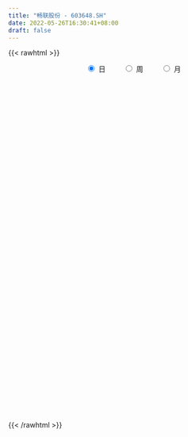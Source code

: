 ```yaml
---
title: "畅联股份 - 603648.SH"
date: 2022-05-26T16:30:41+08:00
draft: false
---
```

{{< rawhtml >}}
    <div style="text-align: center">
        <label style="padding: 1rem;"><input style="margin-right: .5rem" type="radio" name="period" value="D" checked onclick="period_change(this)">日</label>
        <label style="padding: 1rem;"><input style="margin-right: .5rem" type="radio" name="period" value="W" onclick="period_change(this)">周</label>
        <label style="padding: 1rem;"><input style="margin-right: .5rem" type="radio" name="period" value="M" onclick="period_change(this)">月</label>
    </div>
    <div id="chart" style="height: 700px;"></div> 
    <script type="text/javascript">
        const D_v = [41142.83,15156.0,9173.0,14280.57,10499.0,12814.0,11659.57,14118.0,15008.86,11068.0,13693.95,20484.57,12183.0,207714.36,124703.9,34210.63,83164.57,60822.52,31512.0,23241.5,19282.0,19075.0,10638.0,12236.0,14248.99,20565.0,16386.0,15881.0,12198.0,8929.0,14625.5,14220.0,12480.5,22427.0,9251.0,6845.0,8419.0,24064.57,11752.09,14188.37,28642.0,17165.0,15057.53,85288.15,36977.3,13319.0,18299.0,12962.15,15214.0,21242.0,19644.0,15032.0,11786.12,8428.0,12799.47,18832.03,7615.0,8549.0,10272.0,10710.12,15353.0,11458.0,9634.0,14934.0,10239.5,10790.0,11007.5,6346.0,12074.0,12303.0,13593.34,18298.77,12179.57,13545.0,16951.16,14382.0,22929.48,23068.0,20660.37,17408.0,25912.37,19846.0,21369.87,19962.09,19430.0,20743.0,10424.0,20599.47,16208.0,17517.0,21756.0,15537.0,31325.0,11829.0,16262.0,10513.0,69479.0,18557.0,14804.0,10996.0,18472.0,24384.0,15999.0,17629.0,10169.0,9139.0,18979.0,10323.0,8523.0,11802.0,9819.0,21532.1,12596.1,11019.0,7739.0,9391.1,10023.0,10837.1,8386.0,10205.0,23599.0,16997.0,29322.0,18373.0,25415.0,22773.0,28129.0,18294.0,22803.0,14933.0,17396.0,17326.0,20955.0,20526.0,22144.0,20248.0,58923.1,25789.0,20585.0,14823.0,33165.0,17886.0,30847.98,57156.99,36138.98,37159.1,25656.12,55519.0,67125.19,47927.75,33551.0,25955.75,22069.0,18396.19,30976.19,21116.0,15343.0,28361.0,29162.0,20168.0,21101.96,17616.0,31634.19,26257.19,41181.35,32752.7,27873.54,27714.0,26522.0,29355.69,25886.0,29592.0,43778.73,32232.0,25056.0,23566.0,24807.0,28376.0,30702.0,33277.0,23602.0,35670.0,26109.0,135527.2,72466.0,32659.0,47539.0,45062.0,35819.74,61715.0,31773.0,20932.0,20460.0,31493.0,135069.0,61578.0,43933.0,48160.0,56432.0,40088.19,42906.0,40210.0,76788.19,42677.0,35491.0,29842.0,36345.0,44903.0,142245.74,89752.99,60358.0,30829.0,57064.0,26400.74,34814.8,30499.19,133484.19,64068.0,48017.0,67310.35,570838.77,108927.15,766079.52,853076.3100000001,979544.33,342051.84,874819.79,452578.08,164355.26,92039.0,542243.26,466997.83,524354.09,402285.96,427564.03,424601.96,414525.03,374539.0,486863.22,393935.0,399524.83,329552.19,233077.83,256323.09,214339.96,318266.18,253275.0,285131.0,205247.0,130509.0]
const D_histogram = [0.0,0.0,-0.0006190313,-0.0065891211,-0.0130899,-0.0089461927,-0.0051879564,0.0000133431,0.0052210226,0.0051572645,0.000536615,0.0057771465,0.0038088242,0.0466902519,0.0454734874,0.0390280259,0.0420306008,0.0394762985,0.0278670252,0.014248018,-0.00368891,-0.02152006,-0.0276946278,-0.0286651619,-0.0275149057,-0.0200360426,-0.0189180019,-0.0205578487,-0.016307655,-0.0154117306,-0.0197443387,-0.0252184899,-0.0279430125,-0.0374678657,-0.035073292,-0.0314948084,-0.0260456354,-0.0215200996,-0.0146409853,-0.0109790666,0.0042202337,0.0133745785,0.0194677558,0.0214149914,0.0087554227,0.0000606255,-0.0056870906,-0.0074098906,-0.0121123233,-0.0252686151,-0.0404874664,-0.0517375035,-0.0466969143,-0.0397083239,-0.0255396284,-0.0181552325,-0.0104867757,-0.0092661161,-0.0114915037,-0.0029704244,0.0092937069,0.0162198794,0.022591156,0.0320582119,0.0358763533,0.0314047054,0.0308344845,0.02820198,0.0275414815,0.0293652031,0.0306689243,0.0359757117,0.0351350607,0.035510716,0.0288899802,0.0277379154,0.0300106805,0.0336043434,0.0326555296,0.032663949,0.0383028676,0.0419825596,0.0415929574,0.0360257187,0.0344429148,0.0200457089,0.0130037838,0.0032533978,-0.0038618231,-0.0051145203,-0.0032535522,-0.0078274349,-0.0321313626,-0.0463945853,-0.0611691639,-0.0651394996,-0.041559695,-0.0267422545,-0.0245144641,-0.0238567672,-0.016505158,-0.0104111122,-0.0028483072,0.0046069482,0.0058498867,0.0056732821,-0.0081602701,-0.0176845999,-0.0226920512,-0.0328504884,-0.0437155388,-0.0275508614,-0.0137361819,-0.009745436,-0.0044410115,0.0033333867,0.0096880656,0.0154358648,0.0198286163,0.0237347581,0.0296297462,0.0370329241,0.0474616202,0.0450919026,0.0481235473,0.0434230515,0.0442344638,0.0381464522,0.0362625119,0.034477005,0.0295773304,0.0203624855,0.006326916,0.0059455732,0.0071089316,0.0008669945,0.0100922742,0.0061693166,-0.0045267614,-0.0125153101,-0.006234178,-0.0040876775,0.0023840526,0.0201565332,0.0306327923,0.0352787432,0.0270119413,0.0339978287,0.0354220439,0.035119447,0.0183540966,0.0010417189,-0.0093265893,-0.0192449448,-0.0155539462,-0.0111490254,-0.0090548408,0.002350879,0.0068642679,0.0080817861,-0.0017832008,-0.0053097513,0.0017152434,0.0085998046,0.0188449038,0.0095564777,0.0127406622,0.0069538859,0.0060426146,-0.0115622626,-0.0163449565,-0.0325864601,-0.0659334489,-0.0659837862,-0.0820256435,-0.0687721835,-0.0504585417,-0.029818302,-0.0132010658,-0.000584562,-0.0038992182,-0.0017003306,-0.0082824107,0.0195626412,0.0189802571,0.0158836159,0.013251746,-0.0036591134,-0.0145850456,-0.0390226897,-0.0463084984,-0.0487381548,-0.0434183818,-0.025763209,0.005138526,0.0184606057,0.0155564205,0.007704126,-0.0079608897,-0.0040709016,0.0016703167,-0.0159836333,-0.0728664078,-0.1007731288,-0.1075492688,-0.0979281204,-0.0725670381,-0.033399132,0.0124455009,0.0326017641,0.0514805402,0.0550499114,0.066580008,0.0689418475,0.0735725535,0.0664513723,0.0962203719,0.0854284424,0.064262793,0.1052048911,0.1884324761,0.2997531483,0.4291831546,0.5698587303,0.7178440146,0.6644587332,0.5901651832,0.4115042546,0.1847901475,-0.0522829105,-0.2641565345,-0.3630111401,-0.4041634162,-0.4035178429,-0.3821700971,-0.3512855549,-0.3050310751,-0.2374708157,-0.2023147174,-0.1531128525,-0.1305228262,-0.1344337763,-0.1327455991,-0.1222285273,-0.1051740607,-0.0802091558,-0.0526883832,-0.0982785526,-0.0900764863,-0.0777392776]
const D_fast = [0.0,0.0,-0.0007737892,-0.0083911592,-0.018164413,-0.016257254,-0.0137960068,-0.0085913714,-0.0020784364,-0.0008528783,-0.0053393741,0.001345444,0.0003293278,0.0548833185,0.0650349258,0.0683464708,0.0818566959,0.0891714683,0.0845289513,0.0744719485,0.0556127931,0.032401628,0.0193034033,0.0111665787,0.0054381084,0.007907961,0.0042965011,-0.0024828078,-0.0023095279,-0.0052665362,-0.0145352289,-0.0263140026,-0.0360242782,-0.0549160979,-0.0612898472,-0.0655850657,-0.0666473016,-0.0675017907,-0.0642829227,-0.0633657706,-0.0471114119,-0.0346134224,-0.0236533062,-0.0163523228,-0.0268230358,-0.0355026767,-0.0426721654,-0.0462474381,-0.0539779516,-0.0734513972,-0.098792115,-0.122976528,-0.1296101674,-0.132548658,-0.1247648695,-0.1219192818,-0.116872519,-0.1179683884,-0.1230666519,-0.1152881787,-0.1007006206,-0.0897194784,-0.0777004127,-0.0602188039,-0.0474315741,-0.0440520457,-0.0369136454,-0.0324956549,-0.0262707831,-0.0171057607,-0.0081348085,0.0061659069,0.0141090211,0.0233623553,0.0239641146,0.0297465287,0.0395219639,0.0515167126,0.0587317812,0.0669061878,0.0821208234,0.0962961552,0.1063047924,0.1097439834,0.1167719082,0.1073861295,0.1035951504,0.0946581138,0.0865774371,0.0840461099,0.0850936899,0.0785629484,0.0462261801,0.0203643111,-0.0097025585,-0.029957769,-0.0167678882,-0.0086360113,-0.012536837,-0.0178433319,-0.0146180122,-0.0111267444,-0.0042760162,0.0043309762,0.0070363864,0.0082781023,-0.0075955175,-0.0215409971,-0.0322214613,-0.0505925206,-0.0723864557,-0.0631094936,-0.0527288596,-0.0511744728,-0.046980301,-0.0383725562,-0.0295958609,-0.0199890955,-0.0106391899,-0.0007993586,0.012503066,0.0291644749,0.0514585762,0.0603618341,0.0754243657,0.0815796328,0.093449661,0.0968982625,0.1040799501,0.1109136945,0.1134083525,0.1092841289,0.0968302885,0.097935339,0.1008759302,0.0948507418,0.10659909,0.1042184615,0.0923906932,0.081273317,0.0859959046,0.0871204858,0.094188229,0.1169998429,0.1351343,0.1485999368,0.1470861201,0.1625714647,0.1728511909,0.1813284557,0.1691516295,0.1520996816,0.139399726,0.1246701343,0.1244726464,0.1260903109,0.1259207852,0.1379142248,0.1441436806,0.1473816454,0.1370708583,0.13221687,0.1396706755,0.1487051878,0.163661513,0.1567622064,0.1631315563,0.1590832516,0.1596826338,0.1391871911,0.130318258,0.1059301393,0.0560997884,0.0395535045,0.0030052364,-0.0009343496,0.0047646569,0.0179503211,0.0312672908,0.0437376541,0.0394481934,0.0412219983,0.0325693156,0.0653050278,0.069467708,0.0703419707,0.0710230373,0.0531973996,0.0386252059,0.0044318895,-0.0144310438,-0.0290452389,-0.0345800614,-0.0233656909,0.0088206757,0.0267579067,0.0277428267,0.0218165637,0.0041613256,0.0070335883,0.0131923858,-0.0084574725,-0.083556849,-0.1366568522,-0.1703203094,-0.1851811911,-0.1779618684,-0.1471437452,-0.0981877371,-0.0698810328,-0.0381321218,-0.0208002727,0.0073748259,0.0269721273,0.0499959717,0.0594876336,0.1133117262,0.1238769072,0.1187769561,0.1860202769,0.316355981,0.5026149402,0.7393407352,1.0224809935,1.3499272815,1.4626566833,1.5359044291,1.4601195641,1.279602994,1.0294592083,0.7515464507,0.5619390601,0.4197459299,0.3195120425,0.245317264,0.1883804175,0.1583771285,0.166569684,0.1511471029,0.1620707547,0.1520300745,0.1145106803,0.0830124577,0.0629723978,0.0537333491,0.0586459651,0.0729946419,0.0028348343,-0.011482221,-0.0185798316]
const D_slow = [0.0,0.0,-0.0001547578,-0.0018020381,-0.0050745131,-0.0073110613,-0.0086080504,-0.0086047146,-0.0072994589,-0.0060101428,-0.0058759891,-0.0044317024,-0.0034794964,0.0081930666,0.0195614384,0.0293184449,0.0398260951,0.0496951697,0.056661926,0.0602239305,0.059301703,0.053921688,0.0469980311,0.0398317406,0.0329530142,0.0279440035,0.0232145031,0.0180750409,0.0139981271,0.0101451945,0.0052091098,-0.0010955127,-0.0080812658,-0.0174482322,-0.0262165552,-0.0340902573,-0.0406016662,-0.0459816911,-0.0496419374,-0.052386704,-0.0513316456,-0.047988001,-0.043121062,-0.0377673142,-0.0355784585,-0.0355633022,-0.0369850748,-0.0388375475,-0.0418656283,-0.0481827821,-0.0583046487,-0.0712390245,-0.0829132531,-0.0928403341,-0.0992252412,-0.1037640493,-0.1063857432,-0.1087022723,-0.1115751482,-0.1123177543,-0.1099943276,-0.1059393577,-0.1002915687,-0.0922770158,-0.0833079274,-0.0754567511,-0.06774813,-0.060697635,-0.0538122646,-0.0464709638,-0.0388037327,-0.0298098048,-0.0210260396,-0.0121483606,-0.0049258656,0.0020086133,0.0095112834,0.0179123692,0.0260762516,0.0342422389,0.0438179558,0.0543135957,0.064711835,0.0737182647,0.0823289934,0.0873404206,0.0905913666,0.091404716,0.0904392602,0.0891606302,0.0883472421,0.0863903834,0.0783575427,0.0667588964,0.0514666054,0.0351817305,0.0247918068,0.0181062432,0.0119776271,0.0060134353,0.0018871458,-0.0007156322,-0.001427709,-0.000275972,0.0011864997,0.0026048202,0.0005647527,-0.0038563973,-0.0095294101,-0.0177420322,-0.0286709169,-0.0355586322,-0.0389926777,-0.0414290367,-0.0425392896,-0.0417059429,-0.0392839265,-0.0354249603,-0.0304678062,-0.0245341167,-0.0171266802,-0.0078684492,0.0039969559,0.0152699316,0.0273008184,0.0381565813,0.0492151972,0.0587518103,0.0678174382,0.0764366895,0.0838310221,0.0889216435,0.0905033725,0.0919897658,0.0937669986,0.0939837473,0.0965068158,0.098049145,0.0969174546,0.0937886271,0.0922300826,0.0912081632,0.0918041764,0.0968433097,0.1045015078,0.1133211936,0.1200741789,0.128573636,0.137429147,0.1462090088,0.1507975329,0.1510579626,0.1487263153,0.1439150791,0.1400265926,0.1372393362,0.134975626,0.1355633458,0.1372794127,0.1392998593,0.1388540591,0.1375266213,0.1379554321,0.1401053833,0.1448166092,0.1472057286,0.1503908942,0.1521293657,0.1536400193,0.1507494536,0.1466632145,0.1385165995,0.1220332373,0.1055372907,0.0850308798,0.067837834,0.0552231985,0.047768623,0.0444683566,0.0443222161,0.0433474116,0.0429223289,0.0408517262,0.0457423866,0.0504874508,0.0544583548,0.0577712913,0.056856513,0.0532102516,0.0434545791,0.0318774546,0.0196929159,0.0088383204,0.0023975182,0.0036821497,0.0082973011,0.0121864062,0.0141124377,0.0121222153,0.0111044899,0.0115220691,0.0075261608,-0.0106904412,-0.0358837234,-0.0627710406,-0.0872530707,-0.1053948302,-0.1137446132,-0.110633238,-0.102482797,-0.0896126619,-0.0758501841,-0.0592051821,-0.0419697202,-0.0235765818,-0.0069637387,0.0170913543,0.0384484648,0.0545141631,0.0808153859,0.1279235049,0.202861792,0.3101575806,0.4526222632,0.6320832668,0.7981979501,0.9457392459,1.0486153096,1.0948128465,1.0817421188,1.0157029852,0.9249502002,0.8239093461,0.7230298854,0.6274873611,0.5396659724,0.4634082036,0.4040404997,0.3534618203,0.3151836072,0.2825529007,0.2489444566,0.2157580568,0.185200925,0.1589074098,0.1388551209,0.1256830251,0.1011133869,0.0785942653,0.059159446]
const D_data = [['2021-05-17', 8.2983, 8.1419, 8.054, 8.2983],['2021-05-18', 8.1419, 8.1419, 8.0344, 8.181],['2021-05-19', 8.1322, 8.1322, 8.0637, 8.1517],['2021-05-20', 8.1126, 8.0442, 8.0442, 8.1126],['2021-05-21', 8.0344, 7.9953, 7.9855, 8.0735],['2021-05-24', 7.9953, 8.1126, 7.9855, 8.1713],['2021-05-25', 8.1224, 8.1224, 8.0735, 8.1615],['2021-05-26', 8.181, 8.1615, 8.0833, 8.1908],['2021-05-27', 8.1322, 8.1908, 8.0735, 8.2006],['2021-05-28', 8.2103, 8.1419, 8.1224, 8.2494],['2021-05-31', 8.1126, 8.0735, 8.054, 8.1419],['2021-06-01', 8.0931, 8.2006, 8.054, 8.2103],['2021-06-02', 8.2201, 8.1224, 8.1126, 8.2201],['2021-06-03', 8.1224, 8.8163, 8.1224, 8.9336],['2021-06-04', 8.5036, 8.4156, 8.2983, 8.6013],['2021-06-07', 8.3081, 8.3667, 8.269, 8.3863],['2021-06-08', 8.4449, 8.5133, 8.3667, 8.8457],['2021-06-09', 8.4547, 8.484, 8.3081, 8.4938],['2021-06-10', 8.4547, 8.3667, 8.357, 8.4743],['2021-06-11', 8.3667, 8.2983, 8.2885, 8.4058],['2021-06-15', 8.269, 8.1713, 8.1615, 8.2788],['2021-06-16', 8.1419, 8.0735, 8.054, 8.2201],['2021-06-17', 8.0735, 8.1419, 8.054, 8.1419],['2021-06-18', 8.1419, 8.1713, 8.0833, 8.181],['2021-06-21', 8.1517, 8.181, 8.1224, 8.1908],['2021-06-22', 8.181, 8.269, 8.1419, 8.2983],['2021-06-23', 8.269, 8.2006, 8.181, 8.2885],['2021-06-24', 8.2006, 8.1517, 8.1224, 8.2299],['2021-06-25', 8.1322, 8.2201, 8.1224, 8.2397],['2021-06-28', 8.2299, 8.181, 8.1615, 8.2494],['2021-06-29', 8.1713, 8.0931, 8.0931, 8.181],['2021-06-30', 8.0931, 8.0344, 8.0246, 8.1419],['2021-07-01', 8.0246, 8.0246, 8.0149, 8.1224],['2021-07-02', 8.0442, 7.878, 7.8487, 8.0442],['2021-07-05', 7.8878, 7.9758, 7.8683, 7.9758],['2021-07-06', 7.9269, 7.9758, 7.9269, 8.0149],['2021-07-07', 7.9464, 7.9953, 7.9464, 8.0246],['2021-07-08', 8.0442, 7.9855, 7.878, 8.0442],['2021-07-09', 7.9855, 8.0246, 7.9562, 8.0246],['2021-07-12', 8.0149, 7.9953, 7.9758, 8.0735],['2021-07-13', 7.9953, 8.181, 7.966, 8.2006],['2021-07-14', 8.1713, 8.1713, 8.1126, 8.2103],['2021-07-15', 8.1908, 8.181, 8.0931, 8.2299],['2021-07-16', 8.4058, 8.1615, 8.1615, 8.6991],['2021-07-19', 8.0637, 7.9562, 7.9073, 8.0735],['2021-07-20', 7.8976, 7.9464, 7.8976, 7.966],['2021-07-21', 7.9464, 7.9367, 7.9073, 7.9758],['2021-07-22', 7.9269, 7.9562, 7.8976, 7.9562],['2021-07-23', 7.9464, 7.8878, 7.8683, 7.9562],['2021-07-26', 7.8878, 7.7119, 7.6825, 7.8878],['2021-07-27', 7.7412, 7.575, 7.5652, 7.751],['2021-07-28', 7.575, 7.5066, 7.4577, 7.6239],['2021-07-29', 7.5066, 7.6434, 7.5066, 7.751],['2021-07-30', 7.575, 7.6532, 7.5652, 7.7216],['2021-08-02', 7.5946, 7.7607, 7.5262, 7.7998],['2021-08-03', 7.7412, 7.7021, 7.6728, 7.7607],['2021-08-04', 7.73, 7.72, 7.68, 7.74],['2021-08-05', 7.72, 7.64, 7.63, 7.73],['2021-08-06', 7.65, 7.57, 7.52, 7.65],['2021-08-09', 7.57, 7.7, 7.53, 7.72],['2021-08-10', 7.7, 7.79, 7.68, 7.82],['2021-08-11', 7.77, 7.77, 7.73, 7.81],['2021-08-12', 7.8, 7.8, 7.77, 7.84],['2021-08-13', 7.84, 7.89, 7.78, 7.92],['2021-08-16', 7.88, 7.87, 7.83, 7.99],['2021-08-17', 7.88, 7.78, 7.76, 7.96],['2021-08-18', 7.78, 7.83, 7.75, 7.84],['2021-08-19', 7.83, 7.81, 7.78, 7.85],['2021-08-20', 7.76, 7.84, 7.67, 7.85],['2021-08-23', 7.78, 7.89, 7.78, 7.95],['2021-08-24', 7.84, 7.91, 7.84, 7.93],['2021-08-25', 7.88, 8.0, 7.88, 8.02],['2021-08-26', 7.99, 7.96, 7.94, 8.03],['2021-08-27', 7.9, 8.0, 7.9, 8.02],['2021-08-30', 8.03, 7.92, 7.88, 8.04],['2021-08-31', 7.91, 7.99, 7.88, 7.99],['2021-09-01', 7.99, 8.06, 7.94, 8.08],['2021-09-02', 8.04, 8.12, 8.02, 8.13],['2021-09-03', 8.13, 8.1, 8.07, 8.16],['2021-09-06', 8.12, 8.14, 8.07, 8.15],['2021-09-07', 8.14, 8.26, 8.11, 8.27],['2021-09-08', 8.24, 8.3, 8.21, 8.3],['2021-09-09', 8.3, 8.3, 8.25, 8.32],['2021-09-10', 8.3, 8.26, 8.2, 8.34],['2021-09-13', 8.28, 8.33, 8.22, 8.34],['2021-09-14', 8.33, 8.16, 8.16, 8.37],['2021-09-15', 8.16, 8.22, 8.15, 8.24],['2021-09-16', 8.25, 8.16, 8.16, 8.36],['2021-09-17', 8.13, 8.16, 8.04, 8.21],['2021-09-22', 8.11, 8.22, 8.04, 8.26],['2021-09-23', 8.24, 8.27, 8.24, 8.34],['2021-09-24', 8.27, 8.19, 8.17, 8.32],['2021-09-27', 8.18, 7.86, 7.85, 8.24],['2021-09-28', 7.87, 7.86, 7.78, 7.88],['2021-09-29', 7.86, 7.74, 7.73, 7.89],['2021-09-30', 7.71, 7.78, 7.68, 7.83],['2021-10-08', 7.89, 8.14, 7.81, 8.22],['2021-10-11', 8.19, 8.11, 8.04, 8.19],['2021-10-12', 8.11, 7.98, 7.92, 8.11],['2021-10-13', 8.06, 7.95, 7.85, 8.06],['2021-10-14', 7.94, 8.04, 7.87, 8.12],['2021-10-15', 8.28, 8.05, 8.0, 8.3],['2021-10-18', 8.01, 8.1, 7.85, 8.12],['2021-10-19', 8.12, 8.14, 8.06, 8.17],['2021-10-20', 8.19, 8.09, 8.05, 8.19],['2021-10-21', 8.08, 8.08, 8.05, 8.13],['2021-10-22', 8.08, 7.87, 7.85, 8.08],['2021-10-25', 7.86, 7.85, 7.77, 7.9],['2021-10-26', 7.85, 7.85, 7.85, 7.93],['2021-10-27', 7.85, 7.72, 7.68, 7.9],['2021-10-28', 7.67, 7.62, 7.56, 7.8],['2021-10-29', 7.73, 7.94, 7.73, 8.01],['2021-11-01', 7.94, 7.97, 7.85, 7.99],['2021-11-02', 7.93, 7.88, 7.81, 7.97],['2021-11-03', 7.87, 7.91, 7.83, 7.92],['2021-11-04', 7.88, 7.97, 7.85, 7.98],['2021-11-05', 7.97, 7.99, 7.95, 8.03],['2021-11-08', 8.02, 8.02, 8.0, 8.08],['2021-11-09', 7.99, 8.04, 7.97, 8.05],['2021-11-10', 8.01, 8.07, 7.99, 8.07],['2021-11-11', 8.07, 8.14, 8.07, 8.22],['2021-11-12', 8.13, 8.22, 8.11, 8.23],['2021-11-15', 8.25, 8.34, 8.21, 8.35],['2021-11-16', 8.3, 8.24, 8.23, 8.36],['2021-11-17', 8.24, 8.35, 8.2, 8.36],['2021-11-18', 8.32, 8.29, 8.29, 8.44],['2021-11-19', 8.29, 8.39, 8.27, 8.43],['2021-11-22', 8.4, 8.33, 8.26, 8.41],['2021-11-23', 8.31, 8.4, 8.27, 8.44],['2021-11-24', 8.37, 8.43, 8.35, 8.45],['2021-11-25', 8.45, 8.41, 8.35, 8.46],['2021-11-26', 8.41, 8.35, 8.25, 8.41],['2021-11-29', 8.26, 8.25, 8.2, 8.31],['2021-11-30', 8.24, 8.4, 8.24, 8.41],['2021-12-01', 8.36, 8.44, 8.36, 8.44],['2021-12-02', 8.46, 8.35, 8.33, 8.46],['2021-12-03', 8.35, 8.57, 8.35, 8.72],['2021-12-06', 8.65, 8.44, 8.41, 8.65],['2021-12-07', 8.49, 8.33, 8.28, 8.51],['2021-12-08', 8.34, 8.32, 8.29, 8.4],['2021-12-09', 8.32, 8.5, 8.28, 8.53],['2021-12-10', 8.52, 8.48, 8.43, 8.56],['2021-12-13', 8.55, 8.57, 8.54, 8.71],['2021-12-14', 8.57, 8.8, 8.45, 8.85],['2021-12-15', 8.75, 8.82, 8.66, 8.86],['2021-12-16', 8.81, 8.83, 8.71, 8.87],['2021-12-17', 8.83, 8.7, 8.68, 8.84],['2021-12-20', 8.67, 8.93, 8.66, 9.04],['2021-12-21', 9.2, 8.93, 8.8, 9.45],['2021-12-22', 8.98, 8.96, 8.85, 9.22],['2021-12-23', 8.95, 8.75, 8.73, 8.96],['2021-12-24', 8.8, 8.68, 8.66, 8.81],['2021-12-27', 8.66, 8.71, 8.62, 8.81],['2021-12-28', 8.71, 8.67, 8.63, 8.78],['2021-12-29', 8.67, 8.83, 8.65, 8.93],['2021-12-30', 8.83, 8.87, 8.78, 8.89],['2021-12-31', 8.87, 8.87, 8.81, 8.9],['2022-01-04', 8.87, 9.04, 8.84, 9.05],['2022-01-05', 9.02, 9.02, 8.93, 9.15],['2022-01-06', 9.1, 9.02, 9.01, 9.12],['2022-01-07', 9.03, 8.88, 8.86, 9.13],['2022-01-10', 8.87, 8.94, 8.78, 8.98],['2022-01-11', 8.94, 9.1, 8.93, 9.13],['2022-01-12', 9.1, 9.16, 9.04, 9.22],['2022-01-13', 9.18, 9.28, 9.15, 9.3],['2022-01-14', 9.28, 9.07, 9.05, 9.3],['2022-01-17', 9.15, 9.24, 9.03, 9.28],['2022-01-18', 9.3, 9.15, 9.08, 9.3],['2022-01-19', 9.13, 9.22, 9.12, 9.34],['2022-01-20', 9.22, 8.98, 8.96, 9.24],['2022-01-21', 8.99, 9.09, 8.95, 9.15],['2022-01-24', 9.12, 8.89, 8.7, 9.12],['2022-01-25', 9.0, 8.52, 8.52, 9.0],['2022-01-26', 8.56, 8.81, 8.55, 8.87],['2022-01-27', 8.8, 8.52, 8.52, 8.84],['2022-01-28', 8.56, 8.83, 8.56, 8.91],['2022-02-07', 9.02, 8.94, 8.75, 9.02],['2022-02-08', 8.88, 9.05, 8.84, 9.09],['2022-02-09', 9.02, 9.09, 9.0, 9.12],['2022-02-10', 9.03, 9.12, 9.01, 9.2],['2022-02-11', 9.08, 8.95, 8.93, 9.2],['2022-02-14', 8.88, 9.02, 8.66, 9.11],['2022-02-15', 9.06, 8.9, 8.83, 9.06],['2022-02-16', 8.93, 9.4, 8.91, 9.65],['2022-02-17', 9.34, 9.14, 9.12, 9.38],['2022-02-18', 9.08, 9.12, 9.02, 9.15],['2022-02-21', 9.11, 9.13, 9.0, 9.15],['2022-02-22', 9.08, 8.91, 8.88, 9.11],['2022-02-23', 8.95, 8.91, 8.85, 8.98],['2022-02-24', 8.88, 8.63, 8.52, 8.96],['2022-02-25', 8.67, 8.73, 8.66, 8.77],['2022-02-28', 8.81, 8.73, 8.58, 8.84],['2022-03-01', 8.68, 8.8, 8.67, 8.84],['2022-03-02', 8.78, 8.99, 8.78, 8.99],['2022-03-03', 9.0, 9.28, 9.0, 9.5],['2022-03-04', 9.31, 9.19, 9.15, 9.36],['2022-03-07', 9.09, 9.03, 9.0, 9.22],['2022-03-08', 9.06, 8.95, 8.85, 9.17],['2022-03-09', 8.96, 8.79, 8.55, 9.08],['2022-03-10', 8.9, 9.0, 8.84, 9.05],['2022-03-11', 8.89, 9.05, 8.68, 9.11],['2022-03-14', 8.98, 8.72, 8.7, 9.01],['2022-03-15', 8.66, 7.99, 7.96, 8.7],['2022-03-16', 8.16, 8.05, 7.77, 8.2],['2022-03-17', 8.14, 8.13, 8.08, 8.23],['2022-03-18', 8.13, 8.25, 8.09, 8.29],['2022-03-21', 8.22, 8.46, 8.15, 8.48],['2022-03-22', 8.46, 8.75, 8.41, 8.76],['2022-03-23', 8.75, 9.04, 8.75, 9.6],['2022-03-24', 9.0, 8.9, 8.86, 9.3],['2022-03-25', 8.93, 9.01, 8.8, 9.15],['2022-03-28', 8.89, 8.91, 8.8, 9.05],['2022-03-29', 8.86, 9.09, 8.82, 9.23],['2022-03-30', 9.12, 9.06, 8.97, 9.19],['2022-03-31', 9.04, 9.16, 9.0, 9.17],['2022-04-01', 9.07, 9.06, 8.97, 9.13],['2022-04-06', 9.11, 9.65, 9.06, 9.77],['2022-04-07', 9.54, 9.27, 9.26, 9.63],['2022-04-08', 9.28, 9.12, 9.0, 9.41],['2022-04-11', 10.03, 10.03, 10.03, 10.03],['2022-04-12', 10.5, 11.03, 9.99, 11.03],['2022-04-13', 12.13, 12.13, 12.13, 12.13],['2022-04-14', 12.6, 13.34, 12.05, 13.34],['2022-04-15', 12.72, 14.67, 12.39, 14.67],['2022-04-18', 13.6, 16.14, 13.2, 16.14],['2022-04-19', 14.68, 14.53, 14.53, 15.14],['2022-04-20', 13.21, 14.55, 13.08, 15.98],['2022-04-21', 13.27, 13.1, 13.1, 13.88],['2022-04-22', 11.79, 11.79, 11.79, 12.11],['2022-04-25', 10.61, 10.61, 10.61, 10.67],['2022-04-26', 9.57, 9.73, 9.55, 10.7],['2022-04-27', 9.36, 10.19, 9.07, 10.55],['2022-04-28', 10.51, 10.35, 9.8, 10.98],['2022-04-29', 10.14, 10.55, 10.14, 10.84],['2022-05-05', 10.44, 10.65, 10.44, 11.18],['2022-05-06', 10.3, 10.7, 10.11, 11.0],['2022-05-09', 10.71, 10.91, 10.51, 11.33],['2022-05-10', 10.64, 11.33, 10.51, 11.41],['2022-05-11', 11.7, 11.08, 10.8, 11.7],['2022-05-12', 10.9, 11.39, 10.76, 11.64],['2022-05-13', 11.41, 11.18, 11.17, 11.86],['2022-05-16', 11.1, 10.83, 10.54, 11.33],['2022-05-17', 10.91, 10.82, 10.38, 10.92],['2022-05-18', 10.65, 10.89, 10.63, 11.23],['2022-05-19', 10.75, 10.98, 10.65, 11.13],['2022-05-20', 10.96, 11.14, 10.85, 11.4],['2022-05-23', 11.05, 11.28, 11.03, 11.5],['2022-05-24', 11.35, 10.27, 10.24, 11.36],['2022-05-25', 10.21, 10.78, 10.21, 10.78],['2022-05-26', 10.85, 10.83, 10.54, 10.96]]
const W_v = [560.96,6858.0,1531332.8900000001,1417050.99,787399.64,2024185.9600000002,1547425.3900000001,1289963.3899999999,1242948.48,531529.5800000001,393778.48,505324.23,560173.1800000001,354999.14,886895.47,696813.1599999999,618482.55,898642.33,829745.3400000001,412925.28,309075.54,132311.03,133608.23,401755.04,470277.81,469474.5699999999,320379.1799999999,467675.29,672840.6799999999,1659211.3799999999,689936.6799999999,363602.55,158742.97,344003.37,445456.6899999999,809330.04,457040.36,748918.8899999999,805718.25,473697.64,413461.27,397339.1800000001,353113.65,236114.3,294864.45,633097.3600000001,357024.81,241460.82,172492.82,370112.33,211550.12,231945.13,407016.5,321062.34,321241.05,251640.59,302624.27,290827.22,401846.84,375909.45,514027.19,204687.58,150665.23,118440.14,213169.29,129371.24,55979.0,184608.56,156985.59,94246.01,105237.01,135607.26,256082.0,389561.17,574454.4300000001,739277.3699999999,320444.94,221825.36,757623.95,906546.3199999999,503322.6900000001,313466.59,101902.46,208417.19,226313.6,172166.37,343871.32,207235.51,153061.0,201415.09,354745.82,1553925.0800000001,780700.73,724493.77,1037382.9,1207406.0800000001,1424107.1300000001,604600.02,764284.4299999999,382212.21,412225.29,420360.82,510915.79,356812.75,31333.11,178484.31,248657.84,217075.0,583614.02,460747.0,207362.96,121828.84,111185.0,97559.02,133869.7,195681.02,127763.0,144810.2,248190.04,192689.6,111120.75,228181.99,150841.12,227678.23,247333.19,307875.36,276266.86,114230.39,102446.7,134066.0,114139.57,64307.5,126130.5,103343.98,88657.08,133473.0,250786.09,298550.28,315518.98,186675.19,152454.21,68053.0,164699.21,400819.29,349601.28,227337.33,498809.5299999999,452935.75,154494.47,154870.0,125963.96,146658.28,147378.0,94273.0,89618.14,37129.69,14600.86,86376.0,300491.79,405790.01,211119.76,320277.94,780433.75,351204.04,191747.6,188096.17,108803.9,116141.37,81995.54,141074.96,117013.06,85459.63,75993.01,91331.31,27717.0,42314.95,88856.07,82230.76,85759.51,61288.0,68546.55,60063.7,49974.19,114598.56,147054.85,77392.42,22512.83,170182.37,90251.4,64668.43,378779.78,232951.22,61231.0,79278.99,72682.0,60331.66,160341.05,96771.45,76132.12,58067.5,62089.12,50457.0,69919.68,97991.01,104498.33,87404.47,54810.0,69929.0,69479.0,87213.0,71915.0,61999.1,50768.2,70024.1,124012.0,90752.0,142796.1,112248.0,186959.17,230078.69,107900.38,98792.96,149441.43,137351.23,154224.73,140764.0,302431.2,221908.74,269532.0,231519.19,225008.19,373604.73,179607.73,245569.19,2366232.1000000001,2813349.2999999998,2027920.1400000001,852165.99,2069387.0800000001,1351559.25,874162.0]
const W_histogram = [0.0,0.4700809117,0.988148852,1.1778911432,1.4806127679,1.6223782824,1.7151630209,1.6580124309,1.2035235749,0.6417455952,0.2064037155,-0.1999832079,-0.4686044438,-0.6801506781,-0.6499735176,-0.5452321806,-0.5216757325,-0.3929586396,-0.3980971755,-0.5862146617,-0.8466090584,-0.9265929028,-0.8968050704,-0.7797226602,-0.6350946405,-0.5964092014,-0.6379990113,-0.5503688301,-0.2662122165,-0.1079063629,-0.1145830444,-0.0817685588,-0.1193880189,-0.0956529478,-0.0278831363,0.1258306777,0.0495095112,0.1258626642,0.2077785583,-0.0075729899,-0.0974541974,-0.2562004405,-0.2779368163,-0.2931246179,-0.2924498509,-0.2461018381,-0.3412315686,-0.4757038952,-0.560127325,-0.5524169364,-0.5314847174,-0.539676038,-0.4198256422,-0.2770903723,-0.2624236618,-0.3348483804,-0.3011705944,-0.2214374915,-0.1806559823,-0.0365158565,0.0281733576,0.0141903757,0.0090911871,0.0255378294,0.0303625753,-0.0020752505,0.0091986914,0.0345522612,0.0485604483,0.0588436689,0.0322317932,0.0582532848,0.1200049835,0.1964035492,0.2944734948,0.4565952858,0.5046941959,0.4958037924,0.6605216264,0.6443283118,0.5304674235,0.3831436297,0.2924949462,0.1343492374,0.0217559389,-0.0382771253,-0.0566821506,-0.1471507465,-0.2002476125,-0.1794812276,-0.0900984362,0.0934860782,0.1477539977,0.2025051541,0.3420406033,0.3655918349,0.2487867589,0.0985962592,0.0362735516,-0.0339890045,-0.0380439947,-0.0211449352,0.0092817147,-0.0447648144,-0.0826178148,-0.0787348443,-0.097747786,-0.0943391446,-0.0308728946,-0.053769741,-0.141121184,-0.1873512816,-0.2196668185,-0.209195738,-0.1915901148,-0.1559016196,-0.125723652,-0.0757698775,-0.0219998523,0.0007483112,-0.0118579822,-0.0741241571,-0.1083128874,-0.079340476,-0.0997650127,-0.0284968574,-0.044401763,-0.0637473001,-0.0620281741,-0.0586952118,-0.0452019259,-0.0302332088,-0.0083163521,0.0229583781,0.0571813433,0.0876455736,0.1354126529,0.1593416195,0.1814217225,0.1529598277,0.1521961992,0.1390601274,0.1442849618,0.1861657348,0.1742267006,0.1520766673,0.1979037264,0.1985300433,0.1815975239,0.1584919456,0.1379831654,0.1036465522,0.0516065578,0.0241319957,-0.0239828471,-0.0525144487,-0.05780062,-0.0518542535,-0.0103622786,-0.0173592173,-0.0006965832,-0.0093753997,0.0469998904,0.059381671,0.0496397417,0.0133268823,-0.0090681125,-0.0564787979,-0.0845226236,-0.1249556983,-0.1632703162,-0.1772952881,-0.1974013488,-0.2023608766,-0.184622908,-0.1319610393,-0.0885618245,-0.0430667692,-0.0228657614,-0.0045601849,0.0116145388,0.0149728118,0.0306690062,0.063812145,0.0741947264,0.0895602196,0.0933184973,0.1087222607,0.0954424908,0.0933554743,0.1062917127,0.1027711304,0.0882670189,0.0786569404,0.0474925234,0.035531402,0.0355335415,0.0167493881,-0.0103678581,-0.0316009696,-0.0222296378,-0.0177291642,-0.0030754548,0.0133518843,0.03382838,0.0390997027,0.042771566,0.0170711771,0.0234087788,0.0207236426,0.0067331654,0.0023291931,0.0028830578,0.0179959727,0.0375718979,0.0454316057,0.0620248415,0.0632973955,0.0745397419,0.0759554881,0.0843664875,0.0850415897,0.092125944,0.0917971433,0.0687609868,0.056793885,0.0554534259,0.0249795285,0.0320309291,0.0238692103,-0.0355740072,-0.0244067269,-0.0148224753,-0.0060608977,0.3520985358,0.3716930573,0.2818682789,0.2162344842,0.1897707485,0.1556276084,0.1008755304]
const W_fast = [0.0,0.5876011396,1.352706293,1.8369213699,2.5097961866,3.0571562717,3.5787317655,3.9360842832,3.7824763209,3.38113474,2.9973937892,2.5410110638,2.155238717,1.7736548131,1.6413385943,1.6097718861,1.502909401,1.533386834,1.4287240042,1.0940528526,0.6220061914,0.3103741212,0.115960686,0.0381124312,0.0239667908,-0.0864500704,-0.2875396333,-0.3375016596,-0.1198981001,0.0114311628,-0.0238912798,-0.0115189339,-0.0789853987,-0.0791635646,-0.0183645372,0.1668069463,0.1028631576,0.2106819766,0.3445425103,0.1272977147,0.0130529578,-0.2097433954,-0.3009639753,-0.3894329314,-0.461870627,-0.4770480738,-0.6574856965,-0.9108839969,-1.135339258,-1.2657331034,-1.3776720638,-1.5207823938,-1.5058884086,-1.4324257318,-1.4833649367,-1.6395017505,-1.6811166131,-1.656742883,-1.6611253694,-1.5261142078,-1.4543816543,-1.4648170422,-1.467643434,-1.4448123343,-1.4323969447,-1.4653535831,-1.4517799684,-1.4177883333,-1.3916400341,-1.3666458963,-1.3851998236,-1.3446150109,-1.2528620663,-1.1273626132,-0.955674294,-0.6794036816,-0.5051312225,-0.3900706779,-0.0602224373,0.084666326,0.1034222936,0.0518844073,0.0343594604,-0.0901989392,-0.1973532529,-0.2669555984,-0.2995311614,-0.426787444,-0.529946213,-0.554050135,-0.4871919527,-0.2802359187,-0.1890294998,-0.0836520548,0.1413935451,0.2563427355,0.2017343492,0.0761929143,0.0229385946,-0.0558212126,-0.0693872016,-0.0577743758,-0.0250272972,-0.0902650299,-0.148772484,-0.1645732246,-0.2080231128,-0.2281992575,-0.1724512312,-0.2087905129,-0.3314222519,-0.4244901699,-0.5117224114,-0.5535502654,-0.5838421709,-0.5871290806,-0.588382026,-0.5573707208,-0.5091006587,-0.4861654174,-0.5017362064,-0.5825334206,-0.6438003727,-0.6346630803,-0.6800288702,-0.6158849293,-0.6428902755,-0.6781726377,-0.6919605552,-0.7033013959,-0.7011085914,-0.6936981765,-0.6738604079,-0.6368460831,-0.5883277821,-0.5359521585,-0.4543319159,-0.3905675445,-0.3231320108,-0.3133539487,-0.2760685274,-0.2544395674,-0.2131434925,-0.1247212858,-0.0931036448,-0.0772345113,0.0180684794,0.0683273072,0.0967941687,0.1133115768,0.127298588,0.1188736129,0.0797352578,0.0582936947,0.0041831401,-0.0374770737,-0.0572134,-0.0642305969,-0.0253291917,-0.0366659347,-0.0201774463,-0.0312001127,0.0369251499,0.0641523482,0.0668203544,0.0338392155,0.0091771926,-0.0523531922,-0.1015276738,-0.1731996731,-0.25233187,-0.310680664,-0.3801370619,-0.4356868089,-0.4641045672,-0.4444329583,-0.4231741997,-0.3884458367,-0.3739612692,-0.3567957389,-0.3377173806,-0.3306159046,-0.3072524587,-0.2581562836,-0.2292250206,-0.1914694725,-0.1643815705,-0.1217972419,-0.111216389,-0.089964537,-0.0504553704,-0.0282831701,-0.0207205269,-0.0106663703,-0.0299576565,-0.0330359273,-0.0241504025,-0.0387472089,-0.0684564195,-0.0975897735,-0.0937758511,-0.0937076686,-0.0798228229,-0.0600575127,-0.031123922,-0.0160776737,-0.0017129188,-0.0231455135,-0.0109557171,-0.0084599426,-0.0207671284,-0.0245888024,-0.0233141733,-0.0037022652,0.0252666344,0.0444842437,0.0765836898,0.0936805927,0.1235578745,0.1439624928,0.173465114,0.1954006137,0.225516454,0.2481369391,0.2422910293,0.2445223987,0.2570452962,0.2328162808,0.2478754137,0.2456809975,0.1773442783,0.1824098768,0.1882885096,0.1955348628,0.6417189302,0.754236716,0.7348790073,0.7233038337,0.7442827851,0.7490465472,0.7195133517]
const W_slow = [0.0,0.1175202279,0.3645574409,0.6590302267,1.0291834187,1.4347779893,1.8635687445,2.2780718523,2.578952746,2.7393891448,2.7909900737,2.7409942717,2.6238431607,2.4538054912,2.2913121118,2.1550040667,2.0245851336,1.9263454736,1.8268211798,1.6802675143,1.4686152497,1.236967024,1.0127657564,0.8178350914,0.6590614313,0.5099591309,0.3504593781,0.2128671706,0.1463141164,0.1193375257,0.0906917646,0.0702496249,0.0404026202,0.0164893832,0.0095185991,0.0409762686,0.0533536464,0.0848193124,0.136763952,0.1348707045,0.1105071552,0.0464570451,-0.023027159,-0.0963083135,-0.1694207762,-0.2309462357,-0.3162541279,-0.4351801017,-0.5752119329,-0.713316167,-0.8461873464,-0.9811063559,-1.0860627664,-1.1553353595,-1.2209412749,-1.30465337,-1.3799460186,-1.4353053915,-1.4804693871,-1.4895983512,-1.4825550118,-1.4790074179,-1.4767346211,-1.4703501638,-1.46275952,-1.4632783326,-1.4609786598,-1.4523405945,-1.4402004824,-1.4254895652,-1.4174316169,-1.4028682957,-1.3728670498,-1.3237661625,-1.2501477888,-1.1359989673,-1.0098254184,-0.8858744703,-0.7207440637,-0.5596619857,-0.4270451299,-0.3312592224,-0.2581354859,-0.2245481765,-0.2191091918,-0.2286784731,-0.2428490108,-0.2796366974,-0.3296986005,-0.3745689074,-0.3970935165,-0.373721997,-0.3367834975,-0.286157209,-0.2006470582,-0.1092490994,-0.0470524097,-0.0224033449,-0.013334957,-0.0218322081,-0.0313432068,-0.0366294406,-0.0343090119,-0.0455002155,-0.0661546692,-0.0858383803,-0.1102753268,-0.1338601129,-0.1415783366,-0.1550207719,-0.1903010679,-0.2371388883,-0.2920555929,-0.3443545274,-0.3922520561,-0.431227461,-0.462658374,-0.4816008434,-0.4871008064,-0.4869137286,-0.4898782242,-0.5084092635,-0.5354874853,-0.5553226043,-0.5802638575,-0.5873880718,-0.5984885126,-0.6144253376,-0.6299323811,-0.6446061841,-0.6559066655,-0.6634649677,-0.6655440558,-0.6598044612,-0.6455091254,-0.623597732,-0.5897445688,-0.5499091639,-0.5045537333,-0.4663137764,-0.4282647266,-0.3934996948,-0.3574284543,-0.3108870206,-0.2673303454,-0.2293111786,-0.179835247,-0.1302027362,-0.0848033552,-0.0451803688,-0.0106845774,0.0152270606,0.0281287001,0.034161699,0.0281659872,0.015037375,0.00058722,-0.0123763434,-0.014966913,-0.0193067173,-0.0194808631,-0.0218247131,-0.0100747405,0.0047706773,0.0171806127,0.0205123333,0.0182453051,0.0041256057,-0.0170050502,-0.0482439748,-0.0890615538,-0.1333853759,-0.1827357131,-0.2333259322,-0.2794816592,-0.312471919,-0.3346123752,-0.3453790675,-0.3510955078,-0.352235554,-0.3493319193,-0.3455887164,-0.3379214648,-0.3219684286,-0.303419747,-0.2810296921,-0.2577000678,-0.2305195026,-0.2066588799,-0.1833200113,-0.1567470831,-0.1310543005,-0.1089875458,-0.0893233107,-0.0774501799,-0.0685673294,-0.059683944,-0.055496597,-0.0580885615,-0.0659888039,-0.0715462133,-0.0759785044,-0.0767473681,-0.073409397,-0.064952302,-0.0551773763,-0.0444844848,-0.0402166905,-0.0343644959,-0.0291835852,-0.0275002938,-0.0269179956,-0.0261972311,-0.0216982379,-0.0123052635,-0.000947362,0.0145588483,0.0303831972,0.0490181327,0.0680070047,0.0890986266,0.110359024,0.13339051,0.1563397958,0.1735300425,0.1877285137,0.2015918702,0.2078367523,0.2158444846,0.2218117872,0.2129182854,0.2068166037,0.2031109849,0.2015957604,0.2896203944,0.3825436587,0.4530107284,0.5070693495,0.5545120366,0.5934189387,0.6186378213]
const W_data = [['2017-09-15', 8.3161, 12.079, 8.3161, 12.079],['2017-09-22', 13.2832, 19.445, 13.2832, 19.445],['2017-09-29', 21.3923, 23.349, 21.3923, 28.3913],['2017-10-13', 22.7658, 22.0978, 21.7121, 25.1176],['2017-10-20', 23.048, 26.0395, 20.7244, 26.0395],['2017-10-27', 28.6453, 26.651, 26.2935, 31.5146],['2017-11-03', 26.6228, 28.2502, 25.5691, 29.0969],['2017-11-10', 28.0339, 28.1185, 26.5381, 29.6331],['2017-11-17', 28.9746, 23.2455, 23.2455, 30.3669],['2017-11-24', 23.095, 20.2634, 20.0376, 23.9793],['2017-12-01', 20.2634, 19.8777, 19.2098, 20.9031],['2017-12-08', 19.5202, 18.3537, 16.0301, 19.5579],['2017-12-15', 18.4384, 18.3631, 18.0245, 19.7272],['2017-12-22', 18.4666, 17.6764, 16.9614, 18.9652],['2017-12-29', 17.2248, 20.0188, 17.0743, 21.1195],['2018-01-05', 20.0094, 21.1571, 19.5767, 22.5682],['2018-01-12', 20.7338, 20.3575, 19.5484, 21.2418],['2018-01-19', 19.9436, 22.0038, 19.6049, 22.5588],['2018-01-26', 21.6839, 20.6115, 20.4139, 22.8128],['2018-02-02', 20.2352, 17.6482, 16.9426, 20.7902],['2018-02-09', 17.2154, 15.174, 14.3744, 17.8833],['2018-02-14', 15.428, 15.9925, 15.3716, 16.2465],['2018-02-23', 16.2653, 16.6604, 16.0677, 17.2531],['2018-03-02', 16.9426, 17.6105, 16.6134, 17.667],['2018-03-09', 17.7799, 18.2032, 17.0837, 18.5889],['2018-03-16', 18.2502, 16.9614, 16.7451, 19.238],['2018-03-23', 16.5757, 15.5127, 15.5127, 17.6858],['2018-03-30', 15.4092, 16.8203, 14.318, 17.5541],['2018-04-04', 16.8768, 19.9906, 16.5851, 19.9906],['2018-04-13', 20.8843, 19.4826, 19.2286, 22.9539],['2018-04-20', 19.9341, 17.7516, 17.5917, 20.6021],['2018-04-27', 18.0621, 18.2502, 17.1778, 18.9934],['2018-05-04', 18.2314, 17.2813, 16.8485, 18.2314],['2018-05-11', 17.2719, 17.9304, 17.2719, 18.683],['2018-05-18', 17.7328, 18.683, 17.7328, 19.746],['2018-05-25', 19.1439, 20.4045, 19.1439, 20.5268],['2018-06-01', 20.5268, 17.8081, 17.5729, 20.6773],['2018-06-08', 17.8457, 19.8024, 16.9426, 21.6181],['2018-06-15', 19.7178, 20.4516, 18.7394, 21.5052],['2018-06-22', 19.0028, 16.4628, 15.5974, 19.539],['2018-06-29', 16.604, 17.1825, 16.19, 17.7611],['2018-07-06', 17.2583, 15.5135, 14.6032, 17.4195],['2018-07-13', 15.4471, 16.5282, 15.4092, 16.8316],['2018-07-20', 16.4997, 16.2721, 15.7411, 16.7273],['2018-07-27', 16.3859, 16.1773, 15.9592, 17.4385],['2018-08-03', 16.2058, 16.6325, 15.6463, 17.5618],['2018-08-10', 16.092, 14.4515, 13.8256, 16.2152],['2018-08-17', 14.1291, 12.9532, 12.8015, 14.7739],['2018-08-24', 12.8868, 12.4981, 12.242, 12.9722],['2018-08-31', 12.5739, 12.9058, 12.5455, 14.0627],['2018-09-07', 12.8015, 12.6024, 12.242, 13.2662],['2018-09-14', 12.517, 11.711, 11.3602, 12.536],['2018-09-21', 11.8438, 13.086, 11.4929, 13.1144],['2018-09-28', 12.9532, 13.6455, 12.9437, 13.8446],['2018-10-12', 13.3041, 12.0808, 11.4645, 13.7024],['2018-10-19', 12.1567, 10.4119, 9.9662, 12.3463],['2018-10-26', 10.4878, 11.1895, 10.336, 11.8343],['2018-11-02', 11.3507, 11.6636, 10.1748, 11.711],['2018-11-09', 11.7869, 11.1326, 11.1136, 12.2136],['2018-11-16', 11.1421, 12.6308, 11.1041, 12.6308],['2018-11-23', 12.4601, 11.986, 11.8912, 12.8963],['2018-11-30', 11.9007, 10.9429, 10.5446, 12.0903],['2018-12-07', 11.5498, 10.8007, 10.7248, 11.5498],['2018-12-14', 10.8007, 10.905, 10.5446, 10.9524],['2018-12-21', 10.8765, 10.63, 10.2412, 11.2558],['2018-12-28', 10.5826, 9.8903, 9.8619, 10.6869],['2019-01-04', 9.9188, 10.1748, 9.7197, 10.1938],['2019-01-11', 10.336, 10.2602, 10.061, 10.7912],['2019-01-18', 10.2317, 10.0516, 9.9283, 10.5257],['2019-01-25', 10.0421, 9.9093, 9.8903, 10.1938],['2019-02-01', 10.0041, 9.236, 8.9136, 10.0041],['2019-02-15', 9.274, 9.7291, 9.274, 9.9378],['2019-02-22', 9.8524, 10.2886, 9.8145, 10.4878],['2019-03-01', 10.2886, 10.7817, 10.2886, 11.18],['2019-03-08', 10.9524, 11.5403, 10.8291, 12.0808],['2019-03-15', 11.6636, 13.1808, 11.6636, 14.0817],['2019-03-22', 12.9912, 12.555, 11.8722, 13.0386],['2019-03-29', 12.2041, 12.2136, 11.4929, 12.5455],['2019-04-04', 12.3274, 15.1627, 12.2231, 15.1627],['2019-04-12', 14.3661, 13.7308, 13.1903, 14.8308],['2019-04-19', 13.892, 12.555, 12.3653, 14.3187],['2019-04-26', 12.5644, 11.7395, 11.6446, 12.8584],['2019-04-30', 11.8153, 12.0334, 11.5783, 12.1662],['2019-05-10', 11.1895, 10.649, 9.7671, 11.1895],['2019-05-17', 10.4403, 10.5162, 10.4403, 11.2558],['2019-05-24', 10.4783, 10.6679, 10.099, 11.1705],['2019-05-31', 10.6395, 10.905, 10.4024, 11.5308],['2019-06-06', 11.1705, 9.5869, 9.5774, 11.455],['2019-06-14', 9.6059, 9.4826, 9.3878, 9.9472],['2019-06-21', 9.4921, 10.1179, 9.4257, 10.2128],['2019-06-28', 10.0326, 11.1136, 9.8145, 11.1136],['2019-07-05', 11.7395, 12.9817, 11.3412, 13.6644],['2019-07-12', 12.517, 12.0524, 11.2558, 12.6972],['2019-07-19', 11.8532, 12.4506, 11.6636, 12.8394],['2019-07-26', 12.4222, 14.2248, 11.2653, 14.2248],['2019-08-02', 13.8118, 13.4757, 12.7841, 14.0712],['2019-08-09', 13.3892, 11.6988, 11.4586, 14.8203],['2019-08-16', 11.7756, 10.6902, 10.3733, 11.9197],['2019-08-23', 10.7095, 11.2665, 10.7095, 12.1022],['2019-08-30', 10.7959, 10.8055, 10.7863, 11.3914],['2019-09-06', 10.8055, 11.401, 10.6902, 11.5067],['2019-09-12', 11.4778, 11.6699, 11.3146, 11.9293],['2019-09-20', 11.6699, 11.9581, 11.1993, 11.9869],['2019-09-27', 11.9005, 10.8151, 10.5846, 11.9005],['2019-09-30', 10.8151, 10.7095, 10.6902, 10.9304],['2019-10-11', 10.7287, 11.0648, 10.7095, 11.1705],['2019-10-18', 11.1897, 10.6518, 10.6518, 11.305],['2019-10-25', 10.6422, 10.7959, 10.258, 11.0072],['2019-11-01', 10.7959, 11.6603, 10.7191, 11.6795],['2019-11-08', 11.8909, 10.6326, 10.4501, 11.9581],['2019-11-15', 10.5078, 9.4224, 9.4128, 10.5558],['2019-11-22', 9.4128, 9.4128, 9.3648, 9.7778],['2019-11-29', 9.4224, 9.1727, 9.0094, 9.5184],['2019-12-06', 9.3167, 9.432, 9.1246, 9.432],['2019-12-13', 9.3936, 9.384, 9.1054, 9.4224],['2019-12-20', 9.4896, 9.5569, 9.3936, 9.7778],['2019-12-27', 9.5281, 9.4896, 9.3552, 9.6049],['2020-01-03', 9.48, 9.8066, 9.2207, 9.8066],['2020-01-10', 9.7298, 10.0275, 9.6529, 10.0851],['2020-01-17', 10.0851, 9.7682, 9.7202, 10.2388],['2020-01-23', 9.7682, 9.2783, 9.2207, 9.8258],['2020-02-07', 8.3467, 8.3467, 7.511, 8.3659],['2020-02-14', 8.2506, 8.289, 8.2314, 8.5291],['2020-02-21', 8.4427, 8.9133, 8.3851, 8.9325],['2020-02-28', 8.8269, 8.1642, 8.1257, 8.9133],['2020-03-06', 8.1834, 9.3167, 8.1834, 9.5281],['2020-03-13', 9.0766, 8.2602, 7.9625, 9.1823],['2020-03-20', 8.3755, 7.9913, 7.7031, 8.4043],['2020-03-27', 7.7896, 8.0681, 7.7511, 8.2602],['2020-04-03', 8.0297, 7.9625, 7.6839, 8.4235],['2020-04-10', 8.0489, 8.0009, 7.9625, 8.3467],['2020-04-17', 7.9529, 7.9721, 7.8568, 8.1449],['2020-04-24', 7.9721, 8.0489, 7.9336, 8.3082],['2020-04-30', 8.0681, 8.2218, 7.7031, 8.2602],['2020-05-08', 8.1449, 8.3755, 8.1353, 8.4043],['2020-05-15', 8.4043, 8.4715, 8.2122, 8.5964],['2020-05-22', 8.4619, 8.9037, 8.3563, 9.3936],['2020-05-29', 8.8845, 8.8365, 8.4427, 9.0286],['2020-06-05', 8.7885, 8.9998, 8.7597, 9.2879],['2020-06-12', 8.8845, 8.4139, 8.2698, 8.9806],['2020-06-19', 8.4331, 8.7405, 8.337, 8.8173],['2020-06-24', 8.8077, 8.606, 8.5099, 8.8077],['2020-07-03', 8.5676, 8.8749, 8.3659, 8.8941],['2020-07-10', 8.9133, 9.5473, 8.8749, 9.8258],['2020-07-17', 9.5953, 9.0574, 9.0094, 9.893],['2020-07-24', 9.1535, 8.9325, 8.9037, 9.5569],['2020-07-31', 8.9614, 9.9603, 8.8173, 10.1236],['2020-08-07', 10.2196, 9.6569, 9.4908, 10.5558],['2020-08-14', 9.6472, 9.5299, 9.2464, 9.7449],['2020-08-21', 9.5005, 9.4712, 9.393, 9.784],['2020-08-28', 9.5592, 9.5005, 9.3344, 9.5983],['2020-09-04', 9.481, 9.2757, 9.1878, 9.6472],['2020-09-11', 9.266, 8.8848, 8.5524, 9.3637],['2020-09-18', 8.875, 9.0118, 8.7577, 9.0314],['2020-09-25', 8.9825, 8.5524, 8.5427, 9.0509],['2020-09-30', 8.5818, 8.5622, 8.4449, 8.7088],['2020-10-09', 8.6013, 8.7186, 8.6013, 8.7479],['2020-10-16', 8.7284, 8.8163, 8.7284, 8.963],['2020-10-23', 8.8652, 9.3637, 8.7675, 9.4028],['2020-10-30', 9.3344, 8.8359, 8.8261, 9.6276],['2020-11-06', 8.9141, 9.1487, 8.6502, 9.2855],['2020-11-13', 9.2073, 8.8457, 8.7577, 9.5299],['2020-11-20', 8.8945, 9.8035, 8.8945, 10.1652],['2020-11-27', 9.7449, 9.481, 9.3539, 9.872],['2020-12-04', 9.4321, 9.2562, 9.2171, 9.5787],['2020-12-11', 9.266, 8.8261, 8.8066, 9.4517],['2020-12-18', 8.8359, 8.8457, 8.572, 8.9825],['2020-12-25', 8.7968, 8.3179, 8.2299, 8.8945],['2020-12-31', 8.2788, 8.2983, 8.054, 8.3961],['2021-01-08', 8.2983, 7.8683, 7.6923, 8.4058],['2021-01-15', 7.8194, 7.5555, 7.3307, 7.8292],['2021-01-22', 7.5457, 7.5652, 7.5066, 7.7607],['2021-01-29', 7.5262, 7.2232, 7.1156, 7.575],['2021-02-05', 7.2232, 7.1547, 7.0472, 7.663],['2021-02-10', 7.1547, 7.2818, 7.0961, 7.3893],['2021-02-19', 7.3698, 7.7412, 7.2818, 7.7803],['2021-02-26', 7.7021, 7.751, 7.6043, 7.9464],['2021-03-05', 7.7901, 7.9171, 7.6923, 7.966],['2021-03-12', 7.9073, 7.7021, 7.448, 7.9073],['2021-03-19', 7.6923, 7.7216, 7.5848, 7.8389],['2021-03-26', 7.6728, 7.7412, 7.6728, 7.878],['2021-04-02', 7.7119, 7.5946, 7.4773, 7.7412],['2021-04-09', 7.6043, 7.7705, 7.575, 7.8585],['2021-04-16', 7.7705, 8.1126, 7.7119, 8.269],['2021-04-23', 8.0833, 7.9562, 7.8976, 8.3667],['2021-04-30', 7.9562, 8.1126, 7.8389, 8.1713],['2021-05-07', 8.1126, 8.054, 7.9953, 8.1419],['2021-05-14', 8.0149, 8.2983, 8.0051, 8.7186],['2021-05-21', 8.2983, 7.9953, 7.9855, 8.2983],['2021-05-28', 7.9953, 8.1419, 7.9855, 8.2494],['2021-06-04', 8.1126, 8.4156, 8.054, 8.9336],['2021-06-11', 8.3081, 8.2983, 8.269, 8.8457],['2021-06-18', 8.269, 8.1713, 8.054, 8.2788],['2021-06-25', 8.1517, 8.2201, 8.1224, 8.2983],['2021-07-02', 8.2299, 7.878, 7.8487, 8.2494],['2021-07-09', 7.8878, 8.0246, 7.8683, 8.0442],['2021-07-16', 8.0149, 8.1615, 7.966, 8.6991],['2021-07-23', 8.0637, 7.8878, 7.8683, 8.0735],['2021-07-30', 7.8878, 7.6532, 7.4577, 7.8878],['2021-08-06', 7.5946, 7.57, 7.52, 7.7998],['2021-08-13', 7.57, 7.89, 7.53, 7.92],['2021-08-20', 7.88, 7.84, 7.67, 7.99],['2021-08-27', 7.78, 8.0, 7.78, 8.03],['2021-09-03', 8.03, 8.1, 7.88, 8.16],['2021-09-10', 8.12, 8.26, 8.07, 8.34],['2021-09-17', 8.28, 8.16, 8.04, 8.37],['2021-09-24', 8.11, 8.19, 8.04, 8.34],['2021-09-30', 8.18, 7.78, 7.68, 8.24],['2021-10-08', 7.89, 8.14, 7.81, 8.22],['2021-10-15', 8.19, 8.05, 7.85, 8.3],['2021-10-22', 8.01, 7.87, 7.85, 8.19],['2021-10-29', 7.86, 7.94, 7.56, 8.01],['2021-11-05', 7.94, 7.99, 7.81, 8.03],['2021-11-12', 8.02, 8.22, 7.97, 8.23],['2021-11-19', 8.25, 8.39, 8.2, 8.44],['2021-11-26', 8.4, 8.35, 8.25, 8.46],['2021-12-03', 8.26, 8.57, 8.2, 8.72],['2021-12-10', 8.65, 8.48, 8.28, 8.65],['2021-12-17', 8.55, 8.7, 8.45, 8.87],['2021-12-24', 8.67, 8.68, 8.66, 9.45],['2021-12-31', 8.66, 8.87, 8.62, 8.93],['2022-01-07', 8.87, 8.88, 8.84, 9.15],['2022-01-14', 8.87, 9.07, 8.78, 9.3],['2022-01-21', 9.15, 9.09, 8.95, 9.34],['2022-01-28', 9.12, 8.83, 8.52, 9.12],['2022-02-11', 9.02, 8.95, 8.75, 9.2],['2022-02-18', 8.88, 9.12, 8.66, 9.65],['2022-02-25', 9.11, 8.73, 8.52, 9.15],['2022-03-04', 8.81, 9.19, 8.58, 9.5],['2022-03-11', 9.09, 9.05, 8.55, 9.22],['2022-03-18', 8.98, 8.25, 7.77, 9.01],['2022-03-25', 8.22, 9.01, 8.15, 9.6],['2022-04-01', 8.89, 9.06, 8.8, 9.23],['2022-04-08', 9.11, 9.12, 9.0, 9.77],['2022-04-15', 10.03, 14.67, 9.99, 14.67],['2022-04-22', 13.6, 11.79, 11.79, 16.14],['2022-04-29', 10.61, 10.55, 9.07, 10.98],['2022-05-06', 10.44, 10.7, 10.11, 11.18],['2022-05-13', 10.71, 11.18, 10.51, 11.86],['2022-05-20', 11.1, 11.14, 10.38, 11.4],['2022-05-27', 11.05, 10.83, 10.21, 11.5]]
const M_v = [1538751.8500000001,4862323.3800000008,4297638.7800000003,2381711.77,3304221.7800000007,971304.1299999999,1885639.4400000002,3385591.29,2151462.4299999997,2504907.0499999998,1410572.99,1645046.73,1171574.0900000001,1016348.6199999999,1646455.5700000003,611645.9,579020.17,743169.7,1912118.8300000001,2582862.0099999998,950768.48,916457.4199999999,4955440.6299999999,3523671.7199999997,1731647.76,1103169.8899999999,1025785.08,613217.7400000001,638465.59,854034.5299999999,873002.3100000001,469804.55,771466.45,762194.0399999999,1601773.9799999997,918077.17,485244.12,807258.6599999999,1702856.4900000002,646963.5800000001,419540.66,250219.33,339747.52,407161.02,361308.98,776321.5399999999,428483.78,271866.46,383299.65,290606.1,377037.3,738501.3399999999,539810.35,686035.9399999999,1227840.6499999999,7483569.919999999,5147274.3200000003]
const M_histogram = [0.0,0.3247936182,-0.0291172691,-0.2476897436,-0.4402498644,-0.6750524241,-0.7820025836,-0.7125751561,-0.6408694818,-0.6081651595,-0.6245617057,-0.7874559306,-0.7891650583,-0.8931128714,-0.9102333932,-0.9226097315,-0.9225983411,-0.7342032201,-0.4631664096,-0.2557581246,-0.159032636,-0.0510648059,0.2148358986,0.2061505937,0.2086234855,0.2769375263,0.1775801267,0.1544656762,0.1364748216,0.0696203857,0.0533235493,0.0596456156,0.1219693801,0.1521013522,0.2808856783,0.3404079468,0.3183327543,0.3247687753,0.3673342242,0.3215606487,0.2245861614,0.2023849533,0.1853331348,0.2125300701,0.2312427838,0.2431297514,0.2277291742,0.2413346582,0.2369618084,0.2446221709,0.2780109047,0.3257799241,0.3467685701,0.3452521218,0.3627458736,0.4516759852,0.5088520919]
const M_fast = [0.0,0.4059920228,0.0448018182,-0.2356930922,-0.5383156791,-0.9418813448,-1.2443321502,-1.3530485117,-1.4415602079,-1.5608971755,-1.7334341481,-2.0931923557,-2.2921927479,-2.6194187789,-2.864097649,-3.1071264201,-3.337764615,-3.3329202991,-3.1776750909,-3.034206337,-2.9772390075,-2.8820373789,-2.5624276997,-2.5195753562,-2.464946593,-2.3273981706,-2.3823605386,-2.36685857,-2.3507307192,-2.4001800587,-2.4031460078,-2.3819125376,-2.289096428,-2.2209391179,-2.0219333722,-1.8773091171,-1.8198011209,-1.7321729061,-1.5977739012,-1.5631573145,-1.6039852614,-1.5755902312,-1.5463087661,-1.4659793132,-1.3894559035,-1.3167864981,-1.2752547817,-1.2013156332,-1.1464480309,-1.0776321257,-0.9747406657,-0.8455266653,-0.7378458768,-0.6530492946,-0.5448690744,-0.3430199665,-0.1586308368]
const M_slow = [0.0,0.0811984046,0.0739190873,0.0119966514,-0.0980658147,-0.2668289207,-0.4623295666,-0.6404733556,-0.8006907261,-0.952732016,-1.1088724424,-1.305736425,-1.5030276896,-1.7263059075,-1.9538642558,-2.1845166886,-2.4151662739,-2.5987170789,-2.7145086813,-2.7784482125,-2.8182063715,-2.830972573,-2.7772635983,-2.7257259499,-2.6735700785,-2.6043356969,-2.5599406653,-2.5213242462,-2.4872055408,-2.4698004444,-2.4564695571,-2.4415581532,-2.4110658081,-2.3730404701,-2.3028190505,-2.2177170638,-2.1381338753,-2.0569416814,-1.9651081254,-1.8847179632,-1.8285714228,-1.7779751845,-1.7316419008,-1.6785093833,-1.6206986873,-1.5599162495,-1.5029839559,-1.4426502914,-1.3834098393,-1.3222542966,-1.2527515704,-1.1713065894,-1.0846144469,-0.9983014164,-0.907614948,-0.7946959517,-0.6674829287]
const M_data = [['2017-09-29', 8.3161, 23.349, 8.3161, 28.3913],['2017-10-31', 22.7658, 28.4384, 20.7244, 31.5146],['2017-11-30', 27.2813, 19.9812, 19.238, 30.3669],['2017-12-29', 19.5202, 20.0188, 16.0301, 21.1195],['2018-01-31', 20.0094, 18.9464, 18.4384, 22.8128],['2018-02-28', 18.8241, 16.7827, 14.3744, 19.0969],['2018-03-30', 16.6322, 16.8203, 14.318, 19.238],['2018-04-27', 16.8768, 18.2502, 16.5851, 22.9539],['2018-05-31', 18.2314, 18.0151, 16.8485, 20.6773],['2018-06-29', 17.7422, 17.1825, 15.5974, 21.6181],['2018-07-31', 17.2583, 15.9687, 14.6032, 17.4385],['2018-08-31', 17.5618, 12.9058, 12.242, 17.5618],['2018-09-28', 12.8015, 13.6455, 11.3602, 13.8446],['2018-10-31', 13.3041, 11.1705, 9.9662, 13.7024],['2018-11-30', 11.2748, 10.9429, 10.5446, 12.8963],['2018-12-28', 11.5498, 9.8903, 9.8619, 11.5498],['2019-01-31', 9.9188, 8.9421, 8.9136, 10.7912],['2019-02-28', 9.0843, 10.7912, 9.0274, 11.18],['2019-03-29', 10.905, 12.2136, 10.6205, 14.0817],['2019-04-30', 12.3274, 12.0334, 11.5783, 15.1627],['2019-05-31', 11.1895, 10.905, 9.7671, 11.5308],['2019-06-28', 11.1705, 11.1136, 9.3878, 11.455],['2019-07-31', 11.7395, 13.7734, 11.2558, 14.2248],['2019-08-30', 13.4372, 10.8055, 10.3733, 14.8203],['2019-09-30', 10.8055, 10.7095, 10.5846, 11.9869],['2019-10-31', 10.7287, 11.5451, 10.258, 11.6219],['2019-11-29', 11.4298, 9.1727, 9.0094, 11.9581],['2019-12-31', 9.3167, 9.5665, 9.1054, 9.7778],['2020-01-23', 9.6625, 9.2783, 9.2207, 10.2388],['2020-02-28', 8.3467, 8.1642, 7.511, 8.9325],['2020-03-31', 8.1834, 8.2698, 7.6839, 9.5281],['2020-04-30', 8.2122, 8.2218, 7.7031, 8.3467],['2020-05-29', 8.1449, 8.8365, 8.1353, 9.3936],['2020-06-30', 8.7885, 8.4523, 8.2698, 9.2879],['2020-07-31', 8.4619, 9.9603, 8.3659, 10.1236],['2020-08-31', 10.2196, 9.5299, 9.2464, 10.5558],['2020-09-30', 9.4517, 8.5622, 8.4449, 9.5103],['2020-10-30', 8.6013, 8.8359, 8.6013, 9.6276],['2020-11-30', 8.9141, 9.4126, 8.6502, 10.1652],['2020-12-31', 9.3833, 8.2983, 8.054, 9.5787],['2021-01-29', 8.2983, 7.2232, 7.1156, 8.4058],['2021-02-26', 7.2232, 7.751, 7.0472, 7.9464],['2021-03-31', 7.7901, 7.6141, 7.448, 7.966],['2021-04-30', 7.575, 8.1126, 7.4773, 8.3667],['2021-05-31', 8.1126, 8.0735, 7.9855, 8.7186],['2021-06-30', 8.0931, 8.0344, 8.0246, 8.9336],['2021-07-30', 8.0246, 7.6532, 7.4577, 8.6991],['2021-08-31', 7.5946, 7.99, 7.52, 8.04],['2021-09-30', 7.99, 7.78, 7.68, 8.37],['2021-10-29', 7.89, 7.94, 7.56, 8.3],['2021-11-30', 7.94, 8.4, 7.81, 8.46],['2021-12-31', 8.36, 8.87, 8.28, 9.45],['2022-01-28', 8.87, 8.83, 8.52, 9.34],['2022-02-28', 9.02, 8.73, 8.52, 9.65],['2022-03-31', 8.68, 9.16, 7.77, 9.6],['2022-04-29', 9.07, 10.55, 8.97, 16.14],['2022-05-31', 10.44, 10.83, 10.11, 11.86]]
        const D_a = [null,null,null,null,7.9855,null,null,null,null,null,null,null,null,8.9336,null,null,null,null,null,null,null,8.054,null,null,null,null,null,null,null,8.2494,null,null,null,7.8487,null,null,null,null,null,null,null,null,null,8.6991,null,null,null,null,null,null,null,7.4577,null,null,null,null,null,null,null,null,null,null,null,null,null,null,null,null,null,null,null,null,null,null,null,null,null,null,null,null,null,null,null,null,null,8.37,null,null,null,null,null,null,null,null,null,7.68,null,null,null,null,null,8.3,null,null,null,null,null,null,null,null,7.56,null,null,null,null,null,null,null,null,null,null,null,null,null,null,null,null,null,null,null,null,null,null,null,null,null,null,null,null,null,null,null,null,null,null,null,null,null,9.45,null,null,null,null,null,null,null,null,null,null,null,null,8.78,null,null,null,null,null,null,9.34,null,null,null,8.52,null,null,null,null,null,null,null,null,null,null,9.65,null,null,null,null,null,8.52,null,null,null,null,9.5,null,null,null,null,null,null,null,null,7.77,null,null,null,null,9.6,null,null,null,null,null,null,8.97,null,null,null,null,null,null,null,null,16.14,null,null,null,null,null,null,9.07,null,null,null,null,null,null,null,null,11.86,null,null,null,null,null,null,null,10.21,null]
const W_a = [null,null,null,null,null,31.5146,null,null,null,null,null,16.0301,null,null,null,null,null,null,22.8128,null,null,null,null,null,null,null,null,14.318,null,null,null,null,null,null,null,null,null,21.6181,null,null,null,null,null,null,null,null,null,null,null,null,null,null,null,null,null,null,null,null,null,null,null,null,null,null,null,null,null,null,null,null,8.9136,null,null,null,null,null,null,null,15.1627,null,null,null,null,null,null,null,null,null,9.3878,null,null,null,null,null,null,null,14.8203,null,null,null,null,null,null,null,null,null,null,null,null,null,null,null,9.0094,null,null,null,null,null,null,10.2388,null,null,null,null,null,null,null,null,null,7.6839,null,null,null,null,null,null,null,null,null,null,null,null,null,null,null,null,null,10.5558,null,null,null,null,null,null,null,8.4449,null,null,null,null,null,null,10.1652,null,null,null,null,null,null,null,null,null,null,7.0472,null,null,null,null,null,null,null,null,null,null,null,null,null,null,null,null,8.9336,null,null,null,null,null,null,null,7.4577,null,null,null,null,null,null,8.37,null,null,null,null,null,7.56,null,null,null,null,null,null,null,9.45,null,null,null,null,8.52,null,null,null,null,null,null,null,null,null,null,16.14,null,null,null,null,null]
const M_a = [null,31.5146,null,null,null,null,null,null,null,null,null,null,null,null,null,null,8.9136,null,null,null,null,null,null,14.8203,null,null,null,null,null,7.511,null,null,null,null,null,10.5558,null,null,null,null,null,7.0472,null,null,null,8.9336,null,null,null,7.56,null,null,null,null,null,null,null]
        const D_b = [[{ coord: ['2021-05-21', 8.2494] }, { coord: ['2021-10-28', 8.054] }],[{ coord: ['2021-12-21', 9.34] }, { coord: ['2022-04-27', 8.78] }]]
const W_b = [[{ coord: ['2017-10-27', 22.8128] }, { coord: ['2018-06-08', 16.0301] }],[{ coord: ['2019-02-01', 14.8203] }, { coord: ['2020-11-20', 9.3878] }],[{ coord: ['2021-02-05', 8.37] }, { coord: ['2021-10-29', 7.4577] }]]
const M_b = [[{ coord: ['2017-10-31', 14.8203] }, { coord: ['2021-06-30', 8.9136] }]]
    </script>
{{< /rawhtml >}}